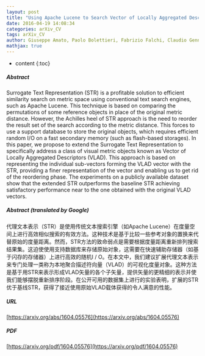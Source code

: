 ```yaml
---
layout: post
title: "Using Apache Lucene to Search Vector of Locally Aggregated Descriptors"
date: 2016-04-19 14:08:34
categories: arXiv_CV
tags: arXiv_CV
author: Giuseppe Amato, Paolo Bolettieri, Fabrizio Falchi, Claudio Gennaro, Lucia Vadicamo
mathjax: true
---
```


* content
{:toc}

##### Abstract
Surrogate Text Representation (STR) is a profitable solution to efficient similarity search on metric space using conventional text search engines, such as Apache Lucene. This technique is based on comparing the permutations of some reference objects in place of the original metric distance. However, the Achilles heel of STR approach is the need to reorder the result set of the search according to the metric distance. This forces to use a support database to store the original objects, which requires efficient random I/O on a fast secondary memory (such as flash-based storages). In this paper, we propose to extend the Surrogate Text Representation to specifically address a class of visual metric objects known as Vector of Locally Aggregated Descriptors (VLAD). This approach is based on representing the individual sub-vectors forming the VLAD vector with the STR, providing a finer representation of the vector and enabling us to get rid of the reordering phase. The experiments on a publicly available dataset show that the extended STR outperforms the baseline STR achieving satisfactory performance near to the one obtained with the original VLAD vectors.

##### Abstract (translated by Google)
代理文本表示（STR）是使用传统文本搜索引擎（如Apache Lucene）在度量空间上进行高效相似搜索的有效方法。这种技术是基于比较一些参考对象的置换来代替原始的度量距离。然而，STR方法的致命弱点是需要根据度量距离重新排列搜索结果集。这迫使使用支持数据库来存储原始对象，这需要在快速辅助存储器（如基于闪存的存储器）上进行高效的随机I / O。在本文中，我们建议扩展代理文本表示来专门处理一类称为本地聚合描述符向量（VLAD）的可视化度量对象。这种方法是基于用STR来表示形成VLAD矢量的各个子矢量，提供矢量的更精细的表示并使我们能够摆脱重新排序阶段。在公开可用的数据集上进行的实验表明，扩展的STR优于基线STR，获得了接近使用原始VLAD载体获得的令人满意的性能。

##### URL
[https://arxiv.org/abs/1604.05576](https://arxiv.org/abs/1604.05576)

##### PDF
[https://arxiv.org/pdf/1604.05576](https://arxiv.org/pdf/1604.05576)

